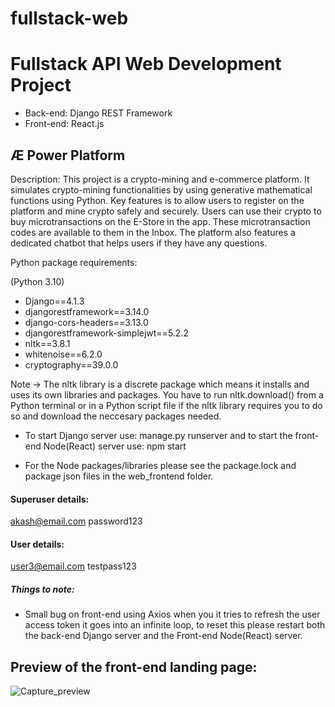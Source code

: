 # fullstack-web
# Fullstack API Web Development Project

- Back-end: Django REST Framework 
- Front-end: React.js

## Æ Power Platform 

Description: This project is a crypto-mining and e-commerce platform. It simulates crypto-mining functionalities by using generative mathematical functions using Python. Key features is to allow users to register on the platform and mine crypto safely and securely.
Users can use their crypto to buy microtransactions on the E-Store in the app. These microtransaction codes are available to them in the Inbox. The platform also features a dedicated chatbot that helps users if they have any questions.

Python package requirements: 

(Python 3.10)
* Django==4.1.3
* djangorestframework==3.14.0
* django-cors-headers==3.13.0
* djangorestframework-simplejwt==5.2.2
* nltk==3.8.1
* whitenoise==6.2.0
* cryptography==39.0.0

Note -> The nltk library is a discrete package which means it installs and uses its own libraries and packages. You have to run nltk.download() from a Python terminal or in a Python script file if the nltk library requires you to do so and download the neccesary packages needed.

* To start Django server use: manage.py runserver and to start the front-end Node(React) server use: npm start

* For the Node packages/libraries please see the package.lock and package json files in the web_frontend folder.

#### Superuser details:
  akash@email.com 
  password123
  
####  User details:
  user3@email.com
  testpass123

  
##### Things to note:

- Small bug on front-end using Axios when you it tries to refresh the user access token it goes into an infinite loop, to reset this please restart both the back-end Django server and the Front-end Node(React) server. 

## Preview of the front-end landing page:

![Capture_preview](https://github.com/akash93-cpu/fullstack-web/assets/78371200/51a8d141-35f5-4925-9d01-1cb13007857d)
